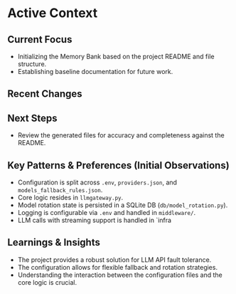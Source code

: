 # Active Context

## Current Focus
- Initializing the Memory Bank based on the project README and file structure.
- Establishing baseline documentation for future work.

## Recent Changes

## Next Steps
- Review the generated files for accuracy and completeness against the README.

## Key Patterns & Preferences (Initial Observations)
- Configuration is split across `.env`, `providers.json`, and `models_fallback_rules.json`.
- Core logic resides in `llmgateway.py`.
- Model rotation state is persisted in a SQLite DB (`db/model_rotation.py`).
- Logging is configurable via `.env` and handled in `middleware/`.
- LLM calls with streaming support is handled in `infra

## Learnings & Insights
- The project provides a robust solution for LLM API fault tolerance.
- The configuration allows for flexible fallback and rotation strategies.
- Understanding the interaction between the configuration files and the core logic is crucial.
